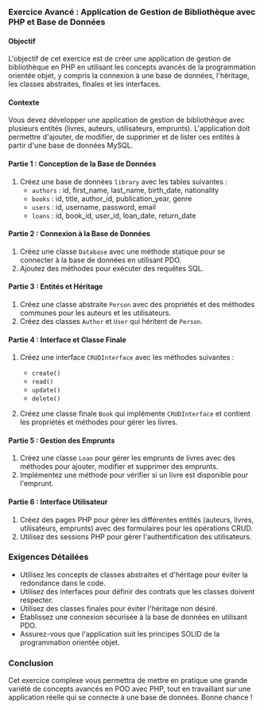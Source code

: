 ### Exercice Avancé : Application de Gestion de Bibliothèque avec PHP et Base de Données

#### Objectif

L'objectif de cet exercice est de créer une application de gestion de bibliothèque en PHP en utilisant les concepts avancés de la programmation orientée objet, y compris la connexion à une base de données, l'héritage, les classes abstraites, finales et les interfaces.

#### Contexte

Vous devez développer une application de gestion de bibliothèque avec plusieurs entités (livres, auteurs, utilisateurs, emprunts). L'application doit permettre d'ajouter, de modifier, de supprimer et de lister ces entités à partir d'une base de données MySQL.

#### Partie 1 : Conception de la Base de Données

1. Créez une base de données `library` avec les tables suivantes :
    - `authors` : id, first_name, last_name, birth_date, nationality
    - `books` : id, title, author_id, publication_year, genre
    - `users` : id, username, password, email
    - `loans` : id, book_id, user_id, loan_date, return_date

#### Partie 2 : Connexion à la Base de Données

1. Créez une classe `Database` avec une méthode statique pour se connecter à la base de données en utilisant PDO.
2. Ajoutez des méthodes pour exécuter des requêtes SQL.

#### Partie 3 : Entités et Héritage

1. Créez une classe abstraite `Person` avec des propriétés et des méthodes communes pour les auteurs et les utilisateurs.
2. Créez des classes `Author` et `User` qui héritent de `Person`.

#### Partie 4 : Interface et Classe Finale

1. Créez une interface `CRUDInterface` avec les méthodes suivantes :

    - `create()`
    - `read()`
    - `update()`
    - `delete()`

2. Créez une classe finale `Book` qui implémente `CRUDInterface` et contient les propriétés et méthodes pour gérer les livres.

#### Partie 5 : Gestion des Emprunts

1. Créez une classe `Loan` pour gérer les emprunts de livres avec des méthodes pour ajouter, modifier et supprimer des emprunts.
2. Implémentez une méthode pour vérifier si un livre est disponible pour l'emprunt.

#### Partie 6 : Interface Utilisateur

1. Créez des pages PHP pour gérer les différentes entités (auteurs, livres, utilisateurs, emprunts) avec des formulaires pour les opérations CRUD.
2. Utilisez des sessions PHP pour gérer l'authentification des utilisateurs.

### Exigences Détailées

-   Utilisez les concepts de classes abstraites et d'héritage pour éviter la redondance dans le code.
-   Utilisez des interfaces pour définir des contrats que les classes doivent respecter.
-   Utilisez des classes finales pour éviter l'héritage non désiré.
-   Établissez une connexion sécurisée à la base de données en utilisant PDO.
-   Assurez-vous que l'application suit les principes SOLID de la programmation orientée objet.

### Conclusion

Cet exercice complexe vous permettra de mettre en pratique une grande variété de concepts avancés en POO avec PHP, tout en travaillant sur une application réelle qui se connecte à une base de données. Bonne chance !
